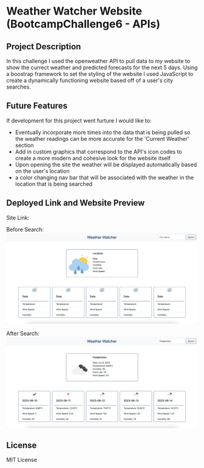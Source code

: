 # Weather Watcher Website (BootcampChallenge6 - APIs)

## Project Description

In this challenge I used the openweather API to pull data to my website to show the currect weather and predicted forecasts for the next 5 days. Using a boostrap framework to set the styling of the website I used JavaScript to create a dynamically functioning website based off of a user's city searches. 

## Future Features

If development for this project went furture I would like to:
- Eventually incorporate more times into the data that is being pulled so the weather readings can be more accurate for the 'Current Weather' section
- Add in custom graphics that correspond to the API's icon codes to create a more modern and cohesive look for the website itself
- Upon opening the site the weather will be displayed automatically based on the user's location 
- a color changing nav bar that will be associated with the weather in the location that is being searched 



## Deployed Link and Website Preview

Site Link: 

Before Search:
<img src="Develop/Images/bfore-search.png">

After Search:
<img src="Develop/Images/after-search.png">
## License 

MIT License